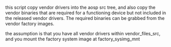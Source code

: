 
this script copy vendor drivers into the aosp src tree, and also copy the vendor binaries that are required for a functioning device but not included in the released vendor drivers. The required binaries can be grabbed from the vendor factory images.

the assumption is that you have all vendor drivers within vendor_files_src, and you mount the factory system image at factory_sysimg_mnt
